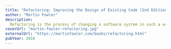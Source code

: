 ```yaml
---
title: "Refactoring: Improving the Design of Existing Code (2nd Edition)"
author: "Martin Fowler"
description:
  Refactoring is the process of changing a software system in such a way that it does not alter the external behavior of the code yet improves its internal structure. This book provides a comprehensive catalog of refactorings, with explanations of when and why to use each one.
coverUrl: "martin-fowler-refactoring.jpg"
externalUrl: "https://martinfowler.com/books/refactoring.html"
pubYear: 2018
---
```

